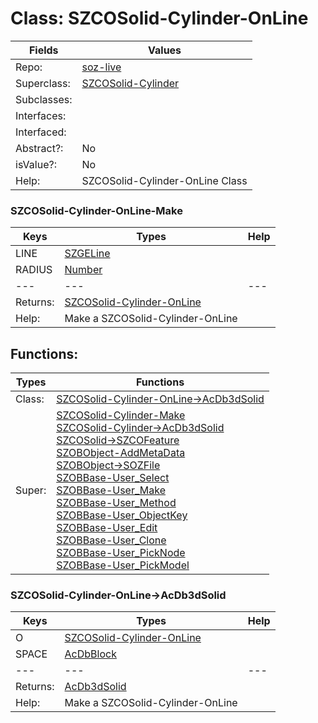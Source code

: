 
# Class:	SZCOSolid-Cylinder-OnLine

| Fields | Values |
| --------- | --------- |
| Repo: | [soz-live](/repos/soz-live.html) |
| Superclass: | [SZCOSolid-Cylinder](SZCOSolid-Cylinder.html) |
| Subclasses: |  |
| Interfaces: |  |
| Interfaced: |  |
| Abstract?: | No |
| isValue?: | No |
| Help: | SZCOSolid-Cylinder-OnLine Class |

### SZCOSolid-Cylinder-OnLine-Make

| Keys | Types | Help |
| --------- | --------- | --------- |
| LINE | [SZGELine](SZGELine.html) |  |
| RADIUS | [Number](Number.html) |  |
| --- | --- | --- |
| Returns: | [SZCOSolid-Cylinder-OnLine](SZCOSolid-Cylinder-OnLine.html) |
| Help: | Make a SZCOSolid-Cylinder-OnLine |


## Functions:

| Types | Functions |
| --------- | --------- |
| Class: | [SZCOSolid-Cylinder-OnLine->AcDb3dSolid](#SZCOSolid-Cylinder-OnLine->AcDb3dSolid) |
| Super: | [SZCOSolid-Cylinder-Make](SZCOSolid-Cylinder.html) <br> [SZCOSolid-Cylinder->AcDb3dSolid](SZCOSolid-Cylinder.html) <br> [SZCOSolid->SZCOFeature](SZCOSolid.html) <br> [SZOBObject-AddMetaData](SZOBObject.html) <br> [SZOBObject->SOZFile](SZOBObject.html) <br> [SZOBBase-User_Select](SZOBBase.html) <br> [SZOBBase-User_Make](SZOBBase.html) <br> [SZOBBase-User_Method](SZOBBase.html) <br> [SZOBBase-User_ObjectKey](SZOBBase.html) <br> [SZOBBase-User_Edit](SZOBBase.html) <br> [SZOBBase-User_Clone](SZOBBase.html) <br> [SZOBBase-User_PickNode](SZOBBase.html) <br> [SZOBBase-User_PickModel](SZOBBase.html) |


### SZCOSolid-Cylinder-OnLine->AcDb3dSolid

| Keys | Types | Help |
| --------- | --------- | --------- |
| O | [SZCOSolid-Cylinder-OnLine](SZCOSolid-Cylinder-OnLine.html) |  |
| SPACE | [AcDbBlock](AcDbBlock.html) |  |
| --- | --- | --- |
| Returns: | [AcDb3dSolid](AcDb3dSolid.html) |
| Help: | Make a SZCOSolid-Cylinder-OnLine |

